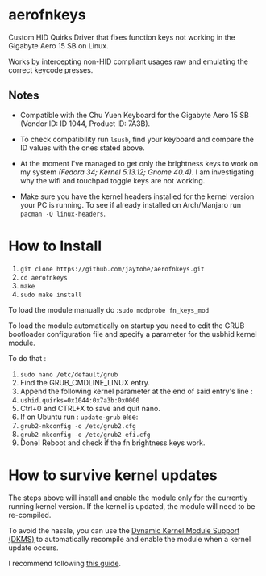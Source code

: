 # aerofnkeys
Custom HID Quirks Driver that fixes function keys not working in the Gigabyte Aero 15 SB on Linux.

Works by intercepting non-HID compliant usages raw and emulating the correct keycode presses.

## Notes

- Compatible with the Chu Yuen Keyboard for the Gigabyte Aero 15 SB (Vendor ID: ID 1044, Product ID: 7A3B).
- To check compatibility run `lsusb`, find your keyboard and compare the ID values with the ones stated above.
- At the moment I've managed to get only the brightness keys to work on my system *(Fedora 34; Kernel 5.13.12; Gnome 40.4)*. I am investigating why the wifi and touchpad toggle keys are not working.

- Make sure you have the kernel headers installed for the kernel version your PC is running. To see if already installed on Arch/Manjaro run `pacman -Q linux-headers`.

# How to Install

1. `git clone https://github.com/jaytohe/aerofnkeys.git`
2. `cd aerofnkeys`
3. `make`
4. `sudo make install`

To load the module manually do :`sudo modprobe fn_keys_mod`

To load the module automatically on startup you need to edit the GRUB bootloader configuration file and specify a parameter for the usbhid kernel module.

To do that :
1. `sudo nano /etc/default/grub`
2. Find the GRUB_CMDLINE_LINUX entry.
3. Append the following kernel parameter at the end of said entry's line :
4.  `ushid.quirks=0x1044:0x7a3b:0x0000`
5. Ctrl+0 and CTRL+X to save and quit nano.
6. If on Ubuntu run : `update-grub` else:
7.  `grub2-mkconfig -o /etc/grub2.cfg`
8. `grub2-mkconfig -o /etc/grub2-efi.cfg`
9. Done! Reboot and check if the fn brightness keys work.


# How to survive kernel updates

The steps above will install and enable the module only for the currently running kernel version. If the kernel is updated, the module will need to be re-compiled. 

To avoid the hassle, you can use the [Dynamic Kernel Module Support (DKMS)](https://en.wikipedia.org/wiki/Dynamic_Kernel_Module_Support) to automatically recompile and enable the module when a kernel update occurs.

I recommend following [this guide](https://wiki.centos.org/HowTos/BuildingKernelModules#Building_a_kernel_module_using_Dynamic_Kernel_Module_Support_.28DKMS.29).


